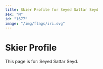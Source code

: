 ```yaml
---
title: Skier Profile for Seyed Sattar Seyd
sex: "M"
id: "1677"
image: "/img/flags/iri.svg" 
---
```


# Skier Profile

This page is for: Seyed Sattar Seyd.
    